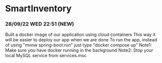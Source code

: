 # SmartInventory

### 28/09/22 WED 22:51 (NEW)
Built a docker image of our application using cloud containers
This way it will be easier to deploy our app when we are done
To run the app, instead of using "mvnw spring-boot:run"
just type "docker compose up"
Note1: Make sure you have docker running in the background
Note2: Stop your local MySQL service from services.msc
